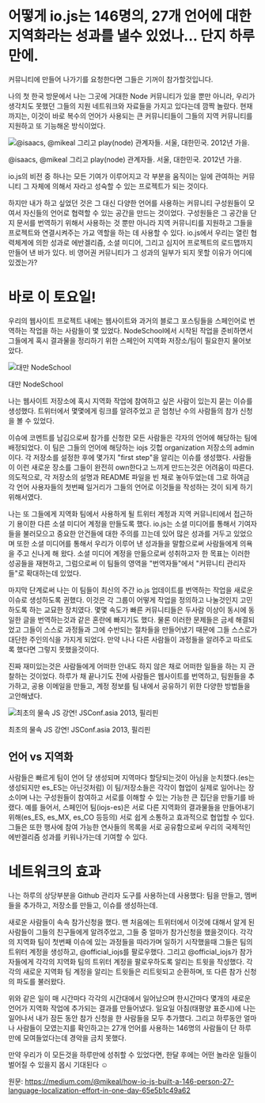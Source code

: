 # 어떻게 io.js는 146명의, 27개 언어에 대한 지역화라는 성과를 낼수 있었나... 단지 하루만에.
커뮤니티에 만들어 나가기를 요청한다면 그들은 기꺼이 참가할것입니다.


나의 첫 한국 방문에서 나는 그곳에 거대한 Node 커뮤니티가 있을 뿐만 아니라, 우리가 생각치도 못했던 그들의 지원 네트워크와 자료들을 가지고 있다는데 깜짝 놀랐다. 
현재까지는, 이것이 바로 복수의 언어가 사용되는 큰 커뮤니티들이 그들의 지역 커뮤니티를 지원하고 또 기능해온 방식이었다. 

![@isaacs, @mikeal 그리고 play(node) 관계자들. 서울, 대한민국. 2012년 가을.](https://d262ilb51hltx0.cloudfront.net/max/676/1*dgwsAsTXAJsvYBOdo1KZaw.png)

@isaacs, @mikeal 그리고 play(node) 관계자들. 서울, 대한민국. 2012년 가을.

io.js의 비전 중 하나는 모든 기여가 이루어지고 각 부분을 움직이는 일에 관여하는 커뮤니티 그 자체에 의해서 자라고 성숙할 수 있는 프로젝트가 되는  것이다.

하지만 내가 하고 싶었던 것은 그 대신 다양한 언어를 사용하는 커뮤니티 구성원들이 모여서 자신들의 언어로 협력할 수 있는 공간을 만드는 것이었다. 구성원들은 그 공간을 단지 문서를 번역하기 위해서 사용하는 것 뿐만 아니라 지역 커뮤니티를 지원하고 그들을 프로젝트와 연결시켜주는 가교 역할을 하는 데 사용할 수 있다. io.js에서 우리는 열린 협력체계에 의한 성과로 에반겔리즘, 소셜 미디어, 그리고 심지어 프로젝트의 로드맵까지 만들어 낸 바가 있다. 비 영어권 커뮤니티가 그 성과의 일부가 되지 못할 이유가 어디에 있겠는가?


# 바로 이 토요일!

우리의 웹사이트 프로젝트 내에는 웹사이트와 과거의 블로그 포스팅들을 스페인어로 번역하는 작업을 하는 사람들이 몇 있었다. NodeSchool에서 시작된 작업을 준비하면서 그들에게 혹시 결과물을 정리하기 위한 스페인어 지역화 저장소/팀이 필요한지 물어보았다.

![대만 NodeSchool](https://d262ilb51hltx0.cloudfront.net/max/591/1*TBi0lYS4iYoGMQsXvRB4vw.png)

대만 NodeSchool

나는 웹사이트 저장소에 혹시 지역화 작업에 참여하고 싶은 사람이 있는지 묻는 이슈를 생성했다. 트위터에서 몇몇에게 링크를 알려주었고 곧 엄청난 수의 사람들의 참가 신청을 볼 수 있었다.

이슈에 코멘트를 남김으로써 참가를 신청한 모든 사람들은 각자의 언어에 해당하는 팀에 배정되었다. 이 팀은 그들의 언어에 해당하는 iojs 깃헙 organization 저장소의 admin이다. 각 저장소를 설정한 후에 몇가지 "first step"을 알리는 이슈를 생성했다. 사람들이 이런 새로운 장소를 그들이 완전히 own한다고 느끼게 만드는것은 어려움이 따른다. 의도적으로, 각 저장소의 설명과 README 파일을 빈 채로 놓아두었는데 그로 하여금 각 언어 사용자들의 첫번째 일거리가 그들의 언어로 이것들을 작성하는 것이 되게 하기 위해서였다.

나는 또 그들에게 지역화 팀에서 사용하게 될 트위터 계정과 지역 커뮤니티에서 접근하기 용이한 다른 소셜 미디어 계정을 만들도록 했다. io.js는 소셜 미디어를 통해서 기여자들을 불러모으고 중요한 안건들에 대한 주의를 끄는데 있어 많은 성과를 거두고 있었으며 또한 소셜 미디어를 통해서 우리가 이루어 낸 성과들을 말함으로써 사람들에게 의욕을 주고 신나게 해 왔다. 소셜 미디어 계정을 만듦으로써 성취하고자 한 목표는 이러한 성공들을  재현하고, 그럼으로써 이 팀들의 영역을 "번역자들"에서 "커뮤니티 관리자들"로 확대하는데 있었다.

마지막 단계로써 나는 이 팀들이 최신의 주간 io.js 업데이트를 번역하는 작업을 새로운 이슈로 생성하도록 권했다. 이것은 각 그룹이 어떻게 작업을 정의하고 나눌것인지 고민하도록 하는 교묘한 장치였다. 몇몇 속도가 빠른 커뮤니티들은 두사람 이상이 동시에 동일한 글을 번역하는것과 같은  혼란에 빠지기도 했다. 물론 이러한 문제들은 금세 해결되었고 그들이 스스로 과정들과 그에 수반되는 절차들을 만들어냈기 때문에 그들 스스로가 대단한 주인의식을 가지게 되었다. 만약 나나 다른 사람들이 과정들을 알려주고 따르도록 했다면 그렇지 못했을것이다.

진짜 재미있는것은 사람들에게 어떠한 안내도 하지 않은 채로 어떠한 일들을 하는 지 관찰하는 것이었다. 하루가 채 끝나기도 전에 사람들은 웹사이트를 번역하고, 팀원들을 추가하고, 공용 이메일을 만들고, 계정 정보를 팀 내에서 공유하기 위한 다양한 방법들을 고안해냈다.

![최초의 물속 JS 강연! JSConf.asia 2013, 필리핀](https://d262ilb51hltx0.cloudfront.net/max/1400/1*sfXB3BWvgQEmzEEw8Y_sjg.png)

최초의 물속 JS 강연! JSConf.asia 2013, 필리핀


## 언어 vs 지역화

사람들은 빠르게 팀이 언어 당 생성되며 지역마다 할당되는것이 아님을 눈치챘다.(es는 생성되지만 es_ES는 아닌것처럼) 이 팀/저장소들은 각각이 협업이 실제로 일어나는 장소이며 나는 구성원들이 참여하고 서로를 이해할 수 있는 가능한 큰 집단을 만들기를 바랬다. 예를 들어서, 스페인어 팀(iojs-es)은 서로 다른 지역화의 결과물들을 만들어내기 위해(es_ES, es_MX, es_CO 등등의) 서로 쉽게 소통하고 효과적으로 협업할 수 있다. 그들은 또한 행사에 참여 가능한 연사들의 목록을 서로 공유함으로써 우리의 국제적인 에반겔리즘 성과를 키워나가는데 기여할 수 있다.

# 네트워크의 효과

나는 하루의 상당부분을 Github 관리자 도구를 사용하는데 사용했다: 팀을 만들고, 멤버들을 추가하고, 저장소를 만들고, 이슈를 생성하는데.

새로운 사람들이 속속 참가신청을 했다. 맨 처음에는 트위터에서 이것에 대해서 알게 된 사람들이 그들의 친구들에게 알려주었고, 그들 중 얼마가 참가신청을 했을것이다. 각각의 지역화 팀이 첫번째 이슈에 있는 과정들을 따라가며 일하기 시작했을때 그들은 팀의 트위터 계정을 생성하고, @official_iojs를 팔로우했다. 그리고 @official_iojs가 참가자들에게 각각의 지역화 팀의 트위터 계정을 팔로우하도록 알리는 트윗을 작성했다. 각각의 새로운 지역화 팀 계정을 알리는 트윗들은 리트윗되고 순환하며, 또 다른 참가 신청의 파도를 불러왔다.

위와 같은 일이 매 시간마다 각각의 시간대에서 일어났으며 한시간마다 몇개의 새로운 언어가 지역화 작업에 추가되는 결과를 만들어냈다. 일요일 아침(태평양 표준시)에 나는 일어나서 내가 잠든 동안 참가 신청을 한 사람들을 모두 추가했다. 그리고 하루동안 얼마나 사람들이 모였는지를 확인하고는 27개 언어를 사용하는 146명의 사람들이 단 하루만에 모여들었다는데 경악을 금치 못했다.

만약 우리가 이 모든것을 하루만에 성취할 수 있었다면, 한달 후에는 어떤 놀라운 일들이 벌어질 수 있을지 몹시 기대된다 ☺

원문: https://medium.com/@mikeal/how-io-js-built-a-146-person-27-language-localization-effort-in-one-day-65e5b1c49a62
